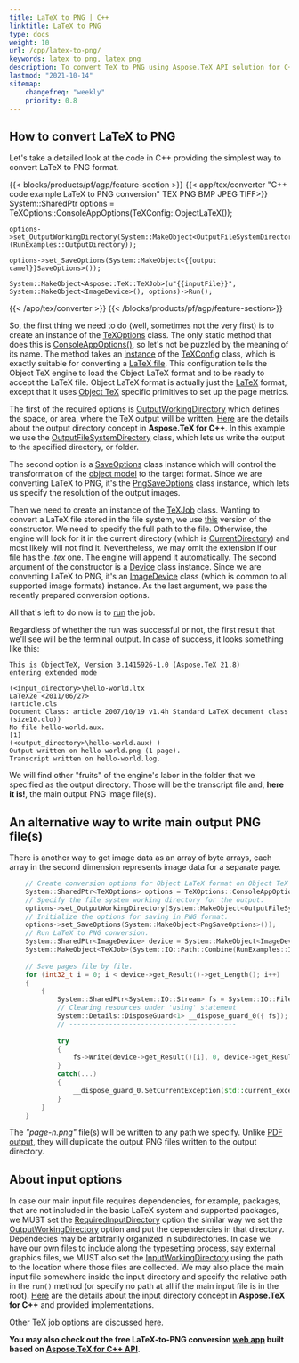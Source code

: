 ```yaml
---
title: LaTeX to PNG | C++
linktitle: LaTeX to PNG
type: docs
weight: 10
url: /cpp/latex-to-png/
keywords: latex to png, latex png
description: To convert TeX to PNG using Aspose.TeX API solution for C++ learn this article to see that describes how to do this and the code examples.
lastmod: "2021-10-14"
sitemap:
    changefreq: "weekly"
    priority: 0.8
---
```


## **How to convert LaTeX to PNG**

Let's take a detailed look at the code in C++ providing the simplest way to convert LaTeX to PNG format.

{{< blocks/products/pf/agp/feature-section >}}
{{< app/tex/converter "C++ code example LaTeX to PNG conversion" TEX PNG BMP JPEG TIFF>}}
    System::SharedPtr<TeXOptions> options = TeXOptions::ConsoleAppOptions(TeXConfig::ObjectLaTeX());

    options->set_OutputWorkingDirectory(System::MakeObject<OutputFileSystemDirectory>(RunExamples::OutputDirectory));

    options->set_SaveOptions(System::MakeObject<{{output camel}}SaveOptions>());

    System::MakeObject<Aspose::TeX::TeXJob>(u"{{inputFile}}", System::MakeObject<ImageDevice>(), options)->Run();
{{< /app/tex/converter >}}
{{< /blocks/products/pf/agp/feature-section>}}

So, the first thing we need to do (well, sometimes not the very first) is to create an instance of the [TeXOptions](https://reference.aspose.com/tex/cpp/class/aspose.te_x.te_x_options) class. The only static method that does this is [ConsoleAppOptions()](https://reference.aspose.com/tex/cpp/class/aspose.te_x.te_x_options#ad8aec9c3ff198c9b1e0f36927c44179d), so let's not be puzzled by the meaning of its name. The method takes an [instance](https://reference.aspose.com/tex/cpp/class/aspose.te_x.te_x_config#a8ee52115ae06cd6e97151a456a4dd5ea) of the [TeXConfig](https://reference.aspose.com/tex/cpp/class/aspose.te_x.te_x_config/) class, which is exactly suitable for converting a [LaTeX file](/tex/net/latex-io/#latex-file). This configuration tells the Object TeX engine to load the Object LaTeX format and to be ready to accept the LaTeX file. Object LaTeX format is actually just the [LaTeX](/tex/net/what-is-latex/) format, except that it uses [Object TeX](/tex/net/aspose-tex-and-object-tex/#object-tex) specific primitives to set up the page metrics.

The first of the required options is [OutputWorkingDirectory](https://reference.aspose.com/tex/cpp/class/aspose.te_x.te_x_options#aa4f4ea6dab7db5ba1b40800495f16f63) which defines the space, or area, where the TeX output will be written. [Here](/tex/cpp/aspose-tex-output/) are the details about the output directory concept in **Aspose.TeX for C++**. In this example we use the [OutputFileSystemDirectory](https://reference.aspose.com/tex/cpp/class/aspose.te_x.i_o.output_file_system_directory) class, which lets us write the output to the specified directory, or folder.

The second option is a [SaveOptions](https://reference.aspose.com/tex/net/aspose.tex.presentation/saveoptions) class instance which will control the transformation of the [object model](/tex/net/aspose-tex-and-object-tex/#why-the-new-tex-is-object) to the target format. Since we are converting LaTeX to PNG, it's the [PngSaveOptions](https://reference.aspose.com/tex/cpp/class/aspose.te_x.presentation.image.png_save_options) class instance, which lets us specify the resolution of the output images.

Then we need to create an instance of the [TeXJob](https://reference.aspose.com/tex/cpp/class/aspose.te_x.te_x_job) class. Wanting to convert a LaTeX file stored in the file system, we use [this](https://reference.aspose.com/tex/cpp/class/aspose.te_x.te_x_job#a1c23c4138aca10b9cc6ae49d5cedc3db) version of the constructor. We need to specify the full path to the file. Otherwise, the engine will look for it in the current directory (which is [CurrentDirectory](https://docs.microsoft.com/en-us/dotnet/api/system.environment.currentdirectory)) and most likely will not find it. Nevertheless, we may omit the extension if our file has the *.tex* one. The engine will append it automatically. The second argument of the constructor is a [Device](https://reference.aspose.com/tex/cpp/class/aspose.te_x.presentation.device) class instance. Since we are converting LaTeX to PNG, it's an [ImageDevice](https://reference.aspose.com/tex/cpp/class/aspose.te_x.presentation.image.image_device) class (which is common to all supported image formats) instance. As the last argument, we pass the recently prepared conversion options.

All that's left to do now is to [run](https://reference.aspose.com/tex/cpp/class/aspose.te_x.te_x_job#a0bc7f8b329ea1f19cbba84bf2060f6fb) the job.

Regardless of whether the run was successful or not, the first result that we'll see will be the terminal output. In case of success, it looks something like this:

```text
This is ObjectTeX, Version 3.1415926-1.0 (Aspose.TeX 21.8)
entering extended mode

(<input_directory>\hello-world.ltx
LaTeX2e <2011/06/27>
(article.cls
Document Class: article 2007/10/19 v1.4h Standard LaTeX document class
(size10.clo))
No file hello-world.aux.
[1]
(<output_directory>\hello-world.aux) )
Output written on hello-world.png (1 page).
Transcript written on hello-world.log.
```

We will find other "fruits" of the engine's labor in the folder that we specified as the output directory. Those will be the transcript file and, **here it is!**, the main output PNG image file(s).

## **An alternative way to write main output PNG file(s)**

There is another way to get image data as an array of byte arrays, each array in the second dimension represents image data for a separate page.

```C++
    // Create conversion options for Object LaTeX format on Object TeX engine extension.
    System::SharedPtr<TeXOptions> options = TeXOptions::ConsoleAppOptions(TeXConfig::get_ObjectLaTeX());
    // Specify the file system working directory for the output.
    options->set_OutputWorkingDirectory(System::MakeObject<OutputFileSystemDirectory>(RunExamples::OutputDirectory));
    // Initialize the options for saving in PNG format.
    options->set_SaveOptions(System::MakeObject<PngSaveOptions>());
    // Run LaTeX to PNG conversion.
    System::SharedPtr<ImageDevice> device = System::MakeObject<ImageDevice>();
    System::MakeObject<TeXJob>(System::IO::Path::Combine(RunExamples::InputDirectory, u"hello-world.ltx"), device, options)->Run();
    
    // Save pages file by file.
    for (int32_t i = 0; i < device->get_Result()->get_Length(); i++)
    {
        {
            System::SharedPtr<System::IO::Stream> fs = System::IO::File::Open(System::IO::Path::Combine(RunExamples::OutputDirectory, System::String(u"page-") + (i + 1) + u".png"), System::IO::FileMode::Create);
            // Clearing resources under 'using' statement
            System::Details::DisposeGuard<1> __dispose_guard_0({ fs});
            // ------------------------------------------
            
            try
            {
                fs->Write(device->get_Result()[i], 0, device->get_Result()[i]->get_Length());
            }
            catch(...)
            {
                __dispose_guard_0.SetCurrentException(std::current_exception());
            }
        }
    }
```
The *"page-n.png"* file(s) will be written to any path we specify. Unlike [PDF output](/tex/cpp/latex-to-pdf/#an-alternative-way-to-write-main-output-pdf-file), they will duplicate the output PNG files written to the output directory.

## **About input options**

In case our main input file requires dependencies, for example, packages, that are not included in the basic LaTeX system and supported packages, we MUST set the [RequiredInputDirectory](https://reference.aspose.com/tex/cpp/class/aspose.te_x.te_x_options#a815cf18dc921a6ebeb6d2025e97ad003) option the similar way we set the [OutputWorkingDirectory](https://reference.aspose.com/tex/cpp/class/aspose.te_x.te_x_options#aa4f4ea6dab7db5ba1b40800495f16f63) option and put the dependencies in that directory. Dependecies may be arbitrarily organized in subdirectories. In case we have our own files to include along the typesetting process, say external graphics files, we MUST also set the [InputWorkingDirectory](https://reference.aspose.com/tex/cpp/class/aspose.te_x.te_x_options#a7c6f19c427b6cf0f07de087995293c2e) using the path to the location where those files are collected. We may also place the main input file somewhere inside the input directory and specify the relative path in the `run()` method (or specify no path at all if the main input file is in the root). [Here](/tex/cpp/aspose-tex-input/) are the details about the input directory concept in **Aspose.TeX for C++** and provided implementations.

Other TeX job options are discussed [here](/tex/cpp/other-options/).

**You may also check out the free LaTeX-to-PNG conversion [web app](https://products.aspose.app/tex/conversion/latex-to-png) built based on [Aspose.TeX for C++ API](https://products.aspose.com/tex/cpp/).**